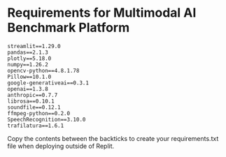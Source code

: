 # Requirements for Multimodal AI Benchmark Platform

```
streamlit==1.29.0
pandas==2.1.3
plotly==5.18.0
numpy==1.26.2
opencv-python==4.8.1.78
Pillow==10.1.0
google-generativeai==0.3.1
openai==1.3.8
anthropic==0.7.7
librosa==0.10.1
soundfile==0.12.1
ffmpeg-python==0.2.0
SpeechRecognition==3.10.0
trafilatura==1.6.1
```

Copy the contents between the backticks to create your requirements.txt file when deploying outside of Replit.